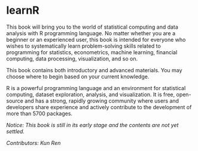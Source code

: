 # learnR

This book will bring you to the world of statistical computing and data analysis with R programming language. No matter whether you are a beginner or an experienced user, this book is intended for everyone who wishes to systematically learn problem-solving skills related to programming for statistics, econometrics, machine learning, financial computing, data processing, visualization, and so on.

This book contains both introductory and advanced materials. You may choose where to begin based on your current knowledge.



R is a powerful programming language and an environment for statistical computing, dataset exploration, analysis, and visualization. It is free, open-source and has a strong, rapidly growing community where users and developers share experience and actively contribute to the development of more than 5700 packages. 

*Notice: This book is still in its early stage and the contents are not yet settled.*

*Contributors: Kun Ren*
